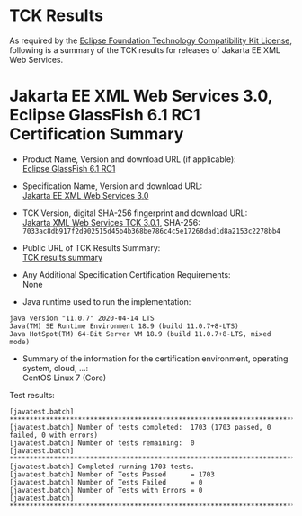 TCK Results
===========

As required by the
[Eclipse Foundation Technology Compatibility Kit License](https://www.eclipse.org/legal/tck.php),
following is a summary of the TCK results for releases of Jakarta EE XML Web Services.

# Jakarta EE XML Web Services 3.0, Eclipse GlassFish 6.1 RC1 Certification Summary

- Product Name, Version and download URL (if applicable): <br/>
  [Eclipse GlassFish 6.1 RC1](https://download.eclipse.org/ee4j/glassfish/glassfish-6.1.0-RC1.zip)

- Specification Name, Version and download URL: <br/>
  [Jakarta EE XML Web Services 3.0](https://jakarta.ee/specifications/xml-web-services/3.0/)

- TCK Version, digital SHA-256 fingerprint and download URL: <br/>
  [Jakarta XML Web Services TCK 3.0.1](https://download.eclipse.org/ee4j/jakartaee-tck/jakartaee9-eftl/promoted/jakarta-xml-ws-tck-3.0.1.zip), 
  SHA-256: `7033ac8db917f2d902515d45b4b368be786c4c5e17268dad1d8a2153c2278bb4`

- Public URL of TCK Results Summary: <br/>
  [TCK results summary](./TCK-Results-6.1-RC1)

- Any Additional Specification Certification Requirements: <br/>
  None

- Java runtime used to run the implementation: <br/>
```
java version "11.0.7" 2020-04-14 LTS
Java(TM) SE Runtime Environment 18.9 (build 11.0.7+8-LTS)
Java HotSpot(TM) 64-Bit Server VM 18.9 (build 11.0.7+8-LTS, mixed mode)
```

- Summary of the information for the certification environment, operating system, cloud, ...: <br/>
  CentOS Linux 7 (Core)

Test results:

```
[javatest.batch] ********************************************************************************
[javatest.batch] Number of tests completed:  1703 (1703 passed, 0 failed, 0 with errors)
[javatest.batch] Number of tests remaining:  0
[javatest.batch] ********************************************************************************
[javatest.batch] Completed running 1703 tests.
[javatest.batch] Number of Tests Passed      = 1703
[javatest.batch] Number of Tests Failed      = 0
[javatest.batch] Number of Tests with Errors = 0
[javatest.batch] ********************************************************************************
```

